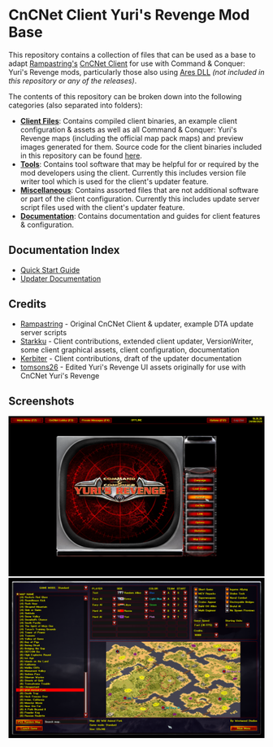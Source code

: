 # CnCNet Client Yuri's Revenge Mod Base #

This repository contains a collection of files that can be used as a base to adapt [Rampastring's](https://github.com/Rampastring) [CnCNet Client](https://github.com/CnCNet/xna-cncnet-client) for use with Command & Conquer: Yuri's Revenge mods, particularly those also using [Ares DLL](https://ares.strategy-x.com/) _(not included in this repository or any of the releases)_.

The contents of this repository can be broken down into the following categories (also separated into folders):

- **[Client Files](ClientFiles)**: Contains compiled client binaries, an example client configuration & assets as well as all Command & Conquer: Yuri's Revenge maps (including the official map pack maps) and preview images generated for them. Source code for the client binaries included in this repository can be found [here](https://github.com/Starkku/xna-cncnet-client/tree/modified-updater).
- **[Tools](Tools)**: Contains tool software that may be helpful for or required by the mod developers using the client. Currently this includes version file writer tool which is used for the client's updater feature.
- **[Miscellaneous](Miscellaneous)**: Contains assorted files that are not additional software or part of the client configuration. Currently this includes update server script files used with the client's updater feature.
- **[Documentation](Documentation)**: Contains documentation and guides for client features & configuration.

## Documentation Index

- [Quick Start Guide](Documentation/QuickStartGuide.md)
- [Updater Documentation](Documentation/Updater.md)

Credits
-------

- [Rampastring](https://github.com/Rampastring) - Original CnCNet Client & updater, example DTA update server scripts
- [Starkku](https://github.com/Starkku) - Client contributions, extended client updater, VersionWriter, some client graphical assets, client configuration, documentation
- [Kerbiter](https://github.com/Metadorius) - Client contributions, draft of the updater documentation
- [tomsons26](https://github.com/tomsons26) - Edited Yuri's Revenge UI assets originally for use with CnCNet Yuri's Revenge

Screenshots
-------
![Screenshot of client main menu.](modbaseclient-mainmenu.png?raw=true "Main menu in example configuration.")
![Screenshot of client skirmish game lobby.](modbaseclient-skirmishlobby.png?raw=true "Skirmish game lobby in example configuration.")
